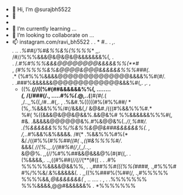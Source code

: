- 👋 Hi, I’m @surajbh5522
- 👀
- 
- 🌱 I’m currently learning ...
- 💞️ I’m looking to collaborate on ...
- 📫  instagram.com/ravi_bh5522
        .             .     * #*..*   . *,.      
           . .. .%##(/%#&%%&%(%%%%** ,,.          
          /#//%%%&&&@&@&@&@&&&&&&&%(*,* .         
      . /.*#%#%%%&&&@@@@@@@@&&&&&%%(**#*          
     ,   *(#%%%%%&%&@@@@&@@@&&&&&&%%%###(*.       
     .*  (%#%%%&&&&@@@@@@@@@@@@@@&&&&%%#(#/*.     
    .*  .###%&&&&&&@@@@@@@@@@@@@&&&%#(,. ,. ,     
    *   ((%.**(//((%#(##&&&&&&%%(*,  ........     
    (,* /(/###(/.,  .....*#%%(*.@,..(**(#*(#(*.(  
    ,/..,,%((,/#...#(,. , .%&#.%(((((#%(#%%##/ *  
     (%,.%&&&%%%/#(/&&&(,/ &@&#./(((#%&&%%%#.*    
     %#(  %((&&&@&@@&@&&%.&&@&%# %%&&&&&&%%%#(,   
      #&. .&&&&&@@@@@@&%.#%&@@&%(.*./*/*,%##/.    
          .(%&&&&&&%%%/%&%%&@@&###&&&&&&%(. ,     
        /,*..#%&&%&%&&&&.  /#(*  .%&&%%%#%(*      
        &/./((#%%(*#%%##((#(  .,((#&%%%%#/*.      
       &&&( *//(%.,,.*(*/(##%#(/*,/,,/..,.        
       &@@%.  ,,(//%#%%##&&@&&&@%(#(#((,.  .      
      (%&&&&,. ..,((#%##(/*/(//*(**(#((  . . .#%  
%%%%%&&&&@&&%%, . .,*###%%#(((%%(####,*    .,#%%%#
#%/%%&/.&%&&&&&(. . ,,((%%###%(%##(/,     .,#%%%%%
%%%%&&*,@&&&&&&&(    ,  .. ..*.. . ,  .   .%%%%%%%
%%%&&&&,@@#&&&&&&%             .          *%%%%%%%

